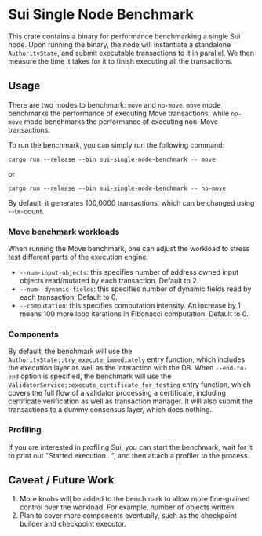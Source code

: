 # Sui Single Node Benchmark

This crate contains a binary for performance benchmarking a single Sui node.
Upon running the binary, the node will instantiate a standalone `AuthorityState`, and submit
executable transactions to it in parallel. We then measure the time it takes for it to finish
executing all the transactions.

## Usage
There are two modes to benchmark: `move` and `no-move`. `move` mode benchmarks the performance
of executing Move transactions, while `no-move` mode benchmarks the performance of executing
non-Move transactions.

To run the benchmark, you can simply run the following command:
```
cargo run --release --bin sui-single-node-benchmark -- move
```
or
```
cargo run --release --bin sui-single-node-benchmark -- no-move

```
By default, it generates 100,0000 transactions, which can be changed using --tx-count.

### Move benchmark workloads
When running the Move benchmark, one can adjust the workload to stress test different parts
of the execution engine:
- `--num-input-objects`: this specifies number of address owned input objects read/mutated by each transaction. Default to 2.
- `--num--dynamic-fields`: this specifies number of dynamic fields read by each transaction. Default to 0.
- `--computation`: this specifies computation intensity. An increase by 1 means 100 more loop iterations in Fibonacci computation. Default to 0.

### Components
By default, the benchmark will use the `AuthorityState::try_execute_immediately` entry function,
which includes the execution layer as well as the interaction with the DB.
When `--end-to-end` option is specified, the benchmark will use the `ValidatorService::execute_certificate_for_testing` entry function,
which covers the full flow of a validator processing a certificate, including
certificate verification as well as transaction manager. It will also submit the transactions
to a dummy consensus layer, which does nothing.

### Profiling
If you are interested in profiling Sui, you can start the benchmark, wait for it to print out "Started execution...", and then attach a profiler to the process.


## Caveat / Future Work
1. More knobs will be added to the benchmark to allow more fine-grained control over the workload. For example, number of objects written.
2. Plan to cover more components eventually, such as the checkpoint builder and checkpoint executor.